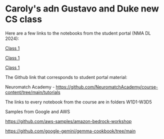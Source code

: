 # Caroly's adn Gustavo and Duke new CS class

Here are a few links to the notebooks from the student portal (NMA DL 2024):

[Class 1](https://colab.research.google.com/github/NeuromatchAcademy/precourse/blob/main/tutorials/W0D1_PythonWorkshop1/student/W0D1_Tutorial1.ipynb)

[Class 1](https://colab.research.google.com/github/NeuromatchAcademy/precourse/blob/main/tutorials/W0D0_NeuroVideoSeries/student/W0D0_Tutorial2.ipynb)

[Class 1](https://colab.research.google.com/github/NeuromatchAcademy/precourse/blob/main/tutorials/W0D1_PythonWorkshop1/student/W0D1_Tutorial1.ipynb)

The Github link that corresponds to student portal material:

Neuromatch Academy - https://github.com/NeuromatchAcademy/course-content/tree/main/tutorials 

The links to every notebook from the course are in folders W1D1-W3D5

Samples from Google and AWS

https://github.com/aws-samples/amazon-bedrock-workshop 

https://github.com/google-gemini/gemma-cookbook/tree/main